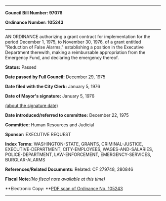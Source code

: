 

********

**Council Bill Number: 97076**
   
**Ordinance Number: 105243**
********

 AN ORDINANCE authorizing a grant contract for implementation for the period December 1, 1975, to November 30, 1976, of a grant entitled "Reduction of False Alarms," establishing a position in the Executive Department therewith, making a reimbursable appropriation from the Emergency Fund, and declaring the emergency thereof.

**Status:** Passed
   
**Date passed by Full Council:** December 29, 1975
   
**Date filed with the City Clerk:** January 5, 1976
   
**Date of Mayor's signature:** January 5, 1976
   
[(about the signature date)](/~public/approvaldate.htm)
   
   
   
**Date introduced/referred to committee:** December 22, 1975
   
**Committee:** Human Resources and Judicial
   
**Sponsor:** EXECUTIVE REQUEST
   
   
**Index Terms:** WASHINGTON-STATE, GRANTS, CRIMINAL-JUSTICE, EXECUTIVE-DEPARTMENT, CITY-EMPLOYEES, WAGES-AND-SALARIES, POLICE-DEPARTMENT, LAW-ENFORCEMENT, EMERGENCY-SERVICES, BURGLAR-ALARMS

**References/Related Documents:** Related: CF 279748, 280846

**Fiscal Note:**_(No fiscal note available at this time)_

**Electronic Copy: **[PDF scan of Ordinance No. 105243](/~archives/Ordinances/Ord_105243.pdf)

********

